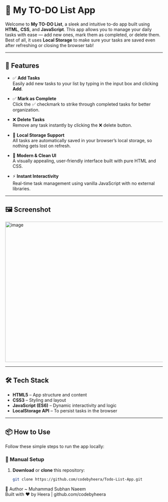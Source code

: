 # 📝 My TO-DO List App

Welcome to **My TO-DO List**, a sleek and intuitive to-do app built using **HTML**, **CSS**, and **JavaScript**. This app allows you to manage your daily tasks with ease — add new ones, mark them as completed, or delete them. Best of all, it uses **Local Storage** to make sure your tasks are saved even after refreshing or closing the browser tab!

---

## 🚀 Features

- ✅ **Add Tasks**  
  Easily add new tasks to your list by typing in the input box and clicking **Add**.

- ✅ **Mark as Complete**  
  Click the ✅ checkmark to strike through completed tasks for better organization.

- ❌ **Delete Tasks**  
  Remove any task instantly by clicking the ❌ delete button.

- 💾 **Local Storage Support**  
  All tasks are automatically saved in your browser’s local storage, so nothing gets lost on refresh.

- 🎨 **Modern & Clean UI**  
  A visually appealing, user-friendly interface built with pure HTML and CSS.

- ⚡ **Instant Interactivity**  
  Real-time task management using vanilla JavaScript with no external libraries.

---

## 🖼️ Screenshot

<img width="602" height="449" alt="image" src="https://github.com/user-attachments/assets/2e1a1b9c-1e01-4b44-bc95-ba4fa84a4a1b" />

---

## 🛠 Tech Stack

- **HTML5** – App structure and content
- **CSS3** – Styling and layout
- **JavaScript (ES6)** – Dynamic interactivity and logic
- **LocalStorage API** – To persist tasks in the browser

---

## 📦 How to Use

Follow these simple steps to run the app locally:

### 🔧 Manual Setup

1. **Download** or **clone** this repository:
   ```bash
   git clone https://github.com/codebyheera/Todo-List-App.git

👤 Author ~ Muhammad Subhan Naeem <br>
Built with ❤️ by Heera | github.com/codebyheera

